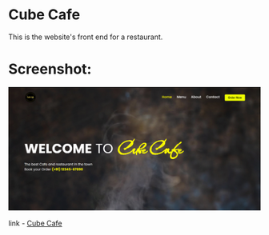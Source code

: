# Cube Cafe

This is the website's front end for a restaurant.

# Screenshot:

<p align="center" >
       <img src="src/assets/screenshot1.png"/ width ="900">
</p>

link - [Cube Cafe](https://capstone-project-restaurant-website.vercel.app/)